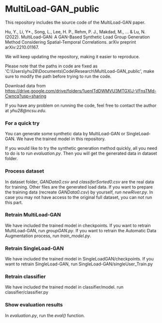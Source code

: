 # MultiLoad-GAN_public
This repository includes the source code of the MultiLoad-GAN paper.

Hu, Y., Li, Y*., Song, L., Lee, H. P., Rehm, P. J., Makdad, M., … & Lu, N. (2022). MultiLoad-GAN: A GAN-Based Synthetic Load Group Generation Method Considering Spatial-Temporal Correlations. arXiv preprint arXiv:2210.01167.

We will keep updating the repository, making it easier to reproduce.

Please note that the paths in code are fixed as 'C:\\Users\\yhu28\\Documents\\Code\\Research\\MultiLoad-GAN_public', make sure to modify the path before trying to run the code.

Download data from https://drive.google.com/drive/folders/1uenITdDWMVU3MTGXlJ-VFnsTMd-Cwncq?usp=sharing

If you have any problem on running the code, feel free to contact the author at _yhu28@ncsu.edu_.

### For a quick try
You can generate some synthetic data by MultiLoad-GAN or SingleLoad-GAN. We have the trained model in this repository. 

If you would like to try the synthetic generation method quickly, all you need to do is to run _evaluation.py_. Then you will get the generated data in dataset folder.

### Process dataset
In dataset folder, _GANData0.csv_ and _classiferSorted0.csv_ are the real data for training. Other files are the generated load data.
If you want to prepare the training data (recreate _GANData0.csv_) by yourself, _run newRiver.py_. In case you may not have access to the original full dataset, you can not run this part.

### Retrain MultiLoad-GAN
We have included the trained model in checkpoints. 
If you want to retrain MultiLoad-GAN, run _groupGAN.py_.
If you want to retrain the Automatic Data Augmentation process, run _train_model.py_.

### Retrain SingleLoad-GAN
We have included the trained model in SingleLoadGAN/checkpoints. 
If you want to retrain SingleLoad-GAN, run SingleLoad-GAN/singleUser_Train.py

### Retrain classifier
We have included the trained model in classifier/model. 
run classifier/classifier.py

### Show evaluation results
In _evaluation.py_, run the _eval()_ function.
